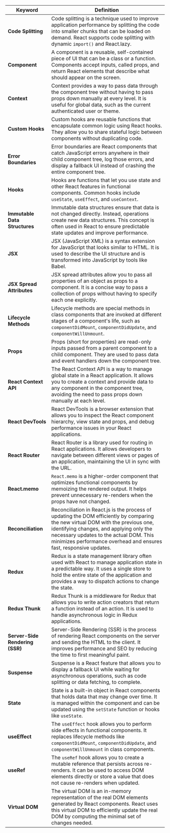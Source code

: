 | Keyword                           | Definition                                                                                                                                                                  |
|-----------------------------------|-----------------------------------------------------------------------------------------------------------------------------------------------------------------------------|
| **__Code Splitting__**            | Code splitting is a technique used to improve application performance by splitting the code into smaller chunks that can be loaded on demand. React supports code splitting with dynamic `import()` and React.lazy. |
| **__Component__**                 | A component is a reusable, self-contained piece of UI that can be a class or a function. Components accept inputs, called props, and return React elements that describe what should appear on the screen. |
| **__Context__**                   | Context provides a way to pass data through the component tree without having to pass props down manually at every level. It is useful for global data, such as the current authenticated user or theme. |
| **__Custom Hooks__**              | Custom hooks are reusable functions that encapsulate common logic using React hooks. They allow you to share stateful logic between components without duplicating code. |
| **__Error Boundaries__**          | Error boundaries are React components that catch JavaScript errors anywhere in their child component tree, log those errors, and display a fallback UI instead of crashing the entire component tree. |
| **__Hooks__**                     | Hooks are functions that let you use state and other React features in functional components. Common hooks include `useState`, `useEffect`, and `useContext`. |
| **__Immutable Data Structures__** | Immutable data structures ensure that data is not changed directly. Instead, operations create new data structures. This concept is often used in React to ensure predictable state updates and improve performance. |
| **__JSX__**                       | JSX (JavaScript XML) is a syntax extension for JavaScript that looks similar to HTML. It is used to describe the UI structure and is transformed into JavaScript by tools like Babel. |
| **__JSX Spread Attributes__**     | JSX spread attributes allow you to pass all properties of an object as props to a component. It is a concise way to pass a collection of props without having to specify each one explicitly. |
| **__Lifecycle Methods__**         | Lifecycle methods are special methods in class components that are invoked at different stages of a component's life, such as `componentDidMount`, `componentDidUpdate`, and `componentWillUnmount`. |
| **__Props__**                     | Props (short for properties) are read-only inputs passed from a parent component to a child component. They are used to pass data and event handlers down the component tree. |
| **__React Context API__**         | The React Context API is a way to manage global state in a React application. It allows you to create a context and provide data to any component in the component tree, avoiding the need to pass props down manually at each level. |
| **__React DevTools__**            | React DevTools is a browser extension that allows you to inspect the React component hierarchy, view state and props, and debug performance issues in your React applications. |
| **__React Router__**              | React Router is a library used for routing in React applications. It allows developers to navigate between different views or pages of an application, maintaining the UI in sync with the URL. |
| **__React.memo__**                | `React.memo` is a higher-order component that optimizes functional components by memoizing the rendered output. It helps prevent unnecessary re-renders when the props have not changed. |
| **__Reconciliation__**            | Reconciliation in React.js is the process of updating the DOM efficiently by comparing the new virtual DOM with the previous one, identifying changes, and applying only the necessary updates to the actual DOM. This minimizes performance overhead and ensures fast, responsive updates. |
| **__Redux__**                     | Redux is a state management library often used with React to manage application state in a predictable way. It uses a single store to hold the entire state of the application and provides a way to dispatch actions to change the state. |
| **__Redux Thunk__**               | Redux Thunk is a middleware for Redux that allows you to write action creators that return a function instead of an action. It is used to handle asynchronous logic in Redux applications. |
| **__Server-Side Rendering (SSR)__** | Server-Side Rendering (SSR) is the process of rendering React components on the server and sending the HTML to the client. It improves performance and SEO by reducing the time to first meaningful paint. |
| **__Suspense__**                  | Suspense is a React feature that allows you to display a fallback UI while waiting for asynchronous operations, such as code splitting or data fetching, to complete. |
| **__State__**                     | State is a built-in object in React components that holds data that may change over time. It is managed within the component and can be updated using the `setState` function or hooks like `useState`. |
| **__useEffect__**                 | The `useEffect` hook allows you to perform side effects in functional components. It replaces lifecycle methods like `componentDidMount`, `componentDidUpdate`, and `componentWillUnmount` in class components. |
| **__useRef__**                    | The `useRef` hook allows you to create a mutable reference that persists across re-renders. It can be used to access DOM elements directly or store a value that does not cause re-renders when updated. |
| **__Virtual DOM__**               | The virtual DOM is an in-memory representation of the real DOM elements generated by React components. React uses this virtual DOM to efficiently update the real DOM by computing the minimal set of changes needed. |
